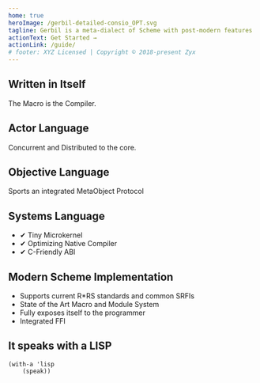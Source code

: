 ```yaml
---
home: true
heroImage: /gerbil-detailed-consio_OPT.svg
tagline: Gerbil is a meta-dialect of Scheme with post-modern features
actionText: Get Started →
actionLink: /guide/
# footer: XYZ Licensed | Copyright © 2018-present Zyx
---
```


<div class="features">
    <div class="feature">
        <h2>Written in Itself</h2>
        <p>The Macro is the Compiler.</p>
    </div>
    <div class="feature">
        <h2>Actor Language</h2>
        <p>Concurrent and Distributed to the core.</p>
    </div>
    <div class="feature">
        <h2>Objective Language</h2>
        <p>Sports an integrated MetaObject Protocol</p>
    </div>
    <div class="feature">
        <h2>Systems Language</h2>
        <ul>
            <li>✔ Tiny Microkernel</li>
            <li>✔ Optimizing Native Compiler</li>
            <li>✔ C-Friendly ABI</li>
        </ul>
    </div>
    <div class="feature">
        <h2>Modern Scheme Implementation</h2>
        <ul>
            <li>Supports current R*RS standards and common SRFIs</li>
            <li>State of the Art Macro and Module System</li>
            <li>Fully exposes itself to the programmer</li>
            <li>Integrated FFI</li>
        </ul>
        <p>
        </p>
    </div>
    <div class="feature">
        <h2>It speaks with a LISP</h2>
        <p>
            <div class="language-scheme extra-class">
                <pre class="language-scheme">
<code><span class="token punctuation">(</span><span class="token function">with-a</span> <span class="token string">'lisp</span>
    <span class="token punctuation">(</span>speak<span class="token punctuation">)</span><span class="token punctuation">)</span></code>
                </pre>
            </div>
        </p>
    </div>
</div>
